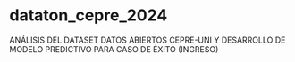 # dataton_cepre_2024
ANÁLISIS DEL DATASET DATOS ABIERTOS CEPRE-UNI Y DESARROLLO DE MODELO PREDICTIVO PARA CASO DE ÉXITO (INGRESO)
